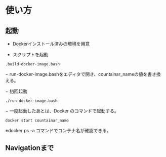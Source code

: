 # 使い方

## 起動

- Dockerインストール済みの環境を用意

- スクリプトを起動
``` 
.build-docker-image.bash
```

− run-docker-image.bashをエディタで開き、countainar_nameの値を書き換える。

− 初回起動
``` 
./run-docker-image.bash
```

− 一度起動したあとは、Docker のコマンドで起動する。

```
docker start countainar_name
```

※docker ps -a コマンドでコンテナ名が確認できる。

## Navigationまで

